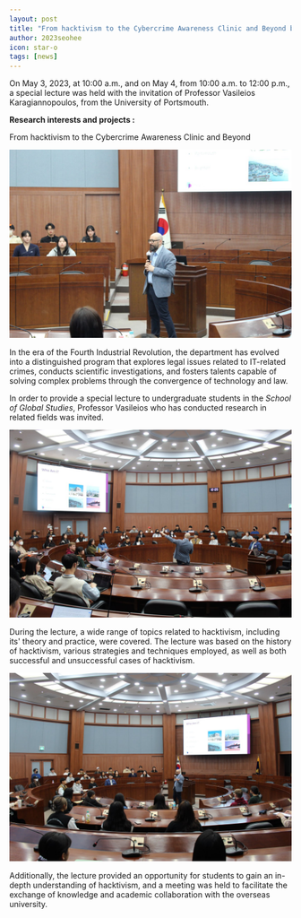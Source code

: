 ```yaml
---
layout: post
title: "From hacktivism to the Cybercrime Awareness Clinic and Beyond by Professor Vasileios Karagiannopoulos"
author: 2023seohee
icon: star-o
tags: [news]
---
```


On May 3, 2023, at 10:00 a.m., and on May 4, from 10:00 a.m. to 12:00 p.m., a special lecture was held with the invitation of Professor Vasileios Karagiannopoulos, from the University of Portsmouth.

**Research interests and projects :**

From hacktivism to the Cybercrime Awareness Clinic and Beyond

![dataset1](/img/news/vas-1%20(1).jpg)

In the era of the Fourth Industrial Revolution, the department has evolved into a distinguished program that explores legal issues related to IT-related crimes, conducts scientific investigations, and fosters talents capable of solving complex problems through the convergence of technology and law.

In order to provide a special lecture to undergraduate students in the <i>School of Global Studies</i>, Professor Vasileios who has conducted research in related fields was invited.

![dataset1](/img/news/vas-1%20(2).jpg)

During the lecture, a wide range of topics related to hacktivism, including its' theory and practice, were covered. The lecture was based on the history of hacktivism, various strategies and techniques employed, as well as both successful and unsuccessful cases of hacktivism.

![dataset1](/img/news/vas-1%20(3).jpg)

Additionally, the lecture provided an opportunity for students to gain an in-depth understanding of hacktivism, and a meeting was held to facilitate the exchange of knowledge and academic collaboration with the overseas university.

